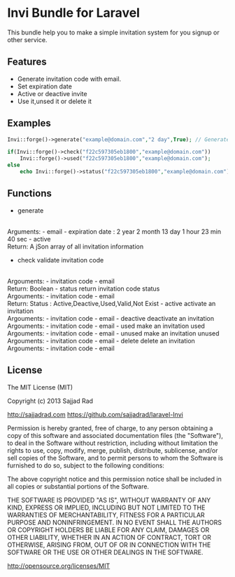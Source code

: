 # Invi Bundle for Laravel #

This bundle help you to make a simple invitation system for you signup or other service.

## Features ##
- Generate invitation code with email.
- Set expiration date
- Active or deactive invite
- Use it,unsed it or delete it


## Examples ##


```php
Invi::forge()->generate("example@domain.com","2 day",True); // Generate Invitation

if(Invi::forge()->check("f22c597305eb1800","example@domain.com"))
	Invi::forge()->used("f22c597305eb1800","example@domain.com");
else
	echo Invi::forge()->status("f22c597305eb1800","example@domain.com");
```


## Functions ##

- generate
<br>
Arguments:
	- email
	- expiration date : 2 year 2 month 13 day 1 hour 23 min 40 sec
	- active
<br>
Return:
	A jSon array of all invitation information

- check
validate invitation code
<br>
Argouments:
	- invitation code
	- email
<br>
Return:
	Boolean
- status
return invitation code status
<br>
Argouments:
	- invitation code
	- email
<br>
Return:
	Status :  Active,Deactive,Used,Valid,Not Exist
- active
activate an invitation
<br>
Argouments:
	- invitation code
	- email
- deactive
deactivate an invitation
<br>Argouments:
	- invitation code
	- email
- used
make an invitation used
<br>Argouments:
	- invitation code
	- email
- unused
make an invitation unused
<br>Argouments:
	- invitation code
	- email
- delete
delete an invitation
<br>Argouments:
	- invitation code
	- email


## License ##

The MIT License (MIT)

Copyright (c) 2013 Sajjad Rad

http://sajjadrad.com
https://github.com/sajjadrad/laravel-Invi

Permission is hereby granted, free of charge, to any person obtaining a copy of
this software and associated documentation files (the "Software"), to deal in
the Software without restriction, including without limitation the rights to use,
copy, modify, merge, publish, distribute, sublicense, and/or sell copies of
the Software, and to permit persons to whom the Software is furnished to do so,
subject to the following conditions:

The above copyright notice and this permission notice shall be included in all
copies or substantial portions of the Software.

THE SOFTWARE IS PROVIDED "AS IS", WITHOUT WARRANTY OF ANY KIND,
EXPRESS OR IMPLIED, INCLUDING BUT NOT LIMITED TO THE WARRANTIES OF MERCHANTABILITY,
FITNESS FOR A PARTICULAR PURPOSE AND NONINFRINGEMENT. IN NO EVENT SHALL THE AUTHORS
OR COPYRIGHT HOLDERS BE LIABLE FOR ANY CLAIM, DAMAGES OR OTHER LIABILITY, WHETHER IN
AN ACTION OF CONTRACT, TORT OR OTHERWISE, ARISING FROM, OUT OF OR IN CONNECTION WITH
THE SOFTWARE OR THE USE OR OTHER DEALINGS IN THE SOFTWARE.

http://opensource.org/licenses/MIT
